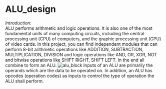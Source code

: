 # ALU_design

*Introduction:* <br>
ALU performs arithmetic and logic operations. It is also one of the most fundamental units of many computing circuits, including the central processing unit (CPU) of computers, and the graphic processing unit (GPU) of video cards.
In this project, you can find independent modules that can perform 8-bit arithmetic operations like ADDITION, SUBTRACTION, MULTIPLICATION, DIVISION and logic operations like AND, OR, XOR, NOT and bitwise operations like SHIFT RIGHT, SHIFT LEFT. In the end all combine to form an ALU.
![alu_block](https://github.com/NardenSobhy/ALU_design/assets/120674227/1ae9b27a-43eb-4381-b70c-a8425431b853)
Inputs of an ALU are primarily the operands which are the data to be operated on. In addition, an ALU has opcodes (operation codes) as inputs to control the type of operation the ALU shall perform.
